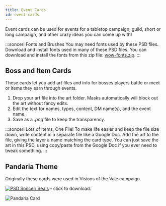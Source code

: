 ```yaml
---
title: Event Cards
id: event-cards
---
```


Event cards can be used for events for a tabletop campaign, guild, short or long campaign, and other crazy ideas you can come up with!

:::sonceri Fonts and Brushes
You may need fonts used by these PSD files. Download and install fonts used in many of these PSD files. You can download and install the fonts from this zip file: [wow-fonts.zip](/files/wow-fonts.zip).
:::

## Boss and Item Cards

These cards let you add art files and info for bosses players battle or meet or items they earn through events. 

1. Drop your art file into the art folder. Masks automatically will block out the art without fancy edits.
1. Edit the text for names, types, content, DM name(s), and the event name.
1. Save as a *.png* file to keep the transparency. 

:::sonceri Lots of Items, One File!
To make life easier and keep the file size down, write content in a separate file like a Google Doc. Add the art to the file, giving the layer a name matching the card type. You can just save the art in this PSD, using copy/paste from the Google Doc if you ever need to tweak something.
:::

## Pandaria Theme

Originally these cards were used in Visions of the Vale campaign.

[![PSD](/img/psd.png) Sonceri Seals](/files/sonceri-pandaria-card.psd) - click to download.

![Pandaria Card](/img/resources/sonceri-pandaria-card.jpg)

